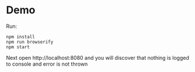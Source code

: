 # Demo

Run:
```
npm install 
npm run browserify
npm start
```

Next open http://localhost:8080 and you will discover that nothing is logged to console and error is not thrown

